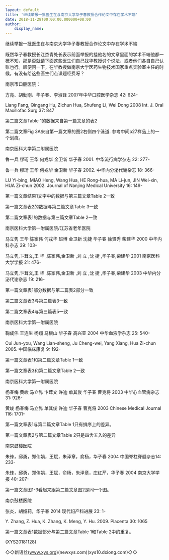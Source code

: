 ```yaml
---
layout: default
title: '继续举报一批医生在与南京大学华子春教授合作论文中存在学术不端'
date: 2018-11-28T00:00:00.000000+08:00
author:
    display_name: 
---
```


继续举报一批医生在与南京大学华子春教授合作论文中存在学术不端

既然华子春教授长江杰青处长表示前面举报的挂他名的文章里面的学术不端他都一概不知，那是否就请下面这些医生们自己找华教授讨个说法，或者他们各自自己认账也行。顺便问一下，在华教授做南京大学医药生物技术国家重点实验室主任的时候，有没有给这些医生们点课题经费呀？

南京市口腔医院：

方亮、胡勤刚、华子春、李淑锋 2007年中华口腔医学杂志 42: 624-

Liang Fang, Qingang Hu, Zichun Hua, Shufeng Li, Wei Dong 2008 Int. J. Oral Maxillofac Surg 37: 847

第二篇文章Table 1的数据来自第一篇文章的表2

第二篇文章Fig 3A来自第一篇文章的图2右侧四个泳道. 参考中间p27样品上的一个划痕。

南京医科大学第二附属医院

鲁一兵 缪珩 王华 何戎华 金卫新 华子春 2001. 中华流行病学杂志 22: 277-

鲁一兵 缪珩 王华 何戎华 金卫新 华子春 2002. 中华内分泌代谢杂志 18: 366-

LU Yi-bing, MIAO Heng, Wang Hua, HE Rong-hua, MA Li-jun, JIN Wei-xin, HUA Zi-chun 2002. Journal of Nanjing Medical University 16: 149-

第一篇文章结果1文字中的数据与第三篇文章Table 2一致

第一篇文章表2的数据与第三篇文章Table 3一致

第二篇文章表1的数据与第三篇文章Table 2一致

南京医科大学第一附属医院/江苏省老年医院

马立隽 王华 陈家伟 何戎华 班博 金卫新 沈捷 华子春 徐贤秀 柴建华 2000 中华内科杂志 39: 103-

马立隽,卞茸文,王 华 ,陈家伟,金卫新 ,刘 立 ,沈 捷 ,华子春,柴建华 2001 南京医科大学学报 21: 476-

马立隽,卞茸文,王 华 ,陈家伟,金卫新 ,刘 立 ,沈 捷 ,华子春,柴建华 2003 中华内分泌代谢杂志 19: 216-

第一篇文章表1部分数据与第二篇表2部分一致

第二篇文章表3与第三篇表3一致

第二篇文章表4与第三篇表5一致

南京医科大学第一附属医院

鞠成伟 王连生 杨翔 马根山 华子春 高兴亚 2004 中华血液学杂志 25: 540-

Cui Jun-you, Wang Lian-sheng, Ju Cheng-wei, Yang Xiang, Hua Zi-chun 2005. 中国临床康复 9: 192-

第一篇文章表1和第二篇文章Table 1一致

第一篇文章表3和第二篇文章Table 2一致

南京医科大学第一附属医院

杨春梅 黄峻 马立隽 卞茸文 许迪 单其俊 华子春 曹克将 2003 中华心血管病杂志 31: 926-

黄峻 杨春梅 马立隽 单其俊 许迪 华子春 曹克将 2003 Chinese Medical Journal 116: 1701-

第一篇文章表1与第二篇文章Table 1只有排序上的差异。

第一篇文章表2与第二篇文章Table 2只是四舍五入的差异

南京鼓楼医院

朱锋，邱勇，郑伟娟，王斌，朱泽章，俞杨，华子春 2004 中国脊柱脊髓杂志14: 233-

朱锋，邱勇，郑伟娟，王斌，俞杨，朱泽章，庄红芹，华子春 2004 南京大学学报 40: 207-

第一篇文章图1-3看起来跟第二篇文章图2是同一个图。

南京鼓楼医院

张炎，胡娅莉，华子春 2014 现代妇产科进展 23: 1-

Y. Zhang, Z. Hua, K. Zhang, K. Meng, Y. Hu. 2009. Placenta 30: 1065

第一篇文章表1数据部分与第二篇文章Table 1和Table 2中的重复。

(XYS20181128)

◇◇新语丝(www.xys.org)(newxys.com)(xys10.dxiong.com)◇◇

